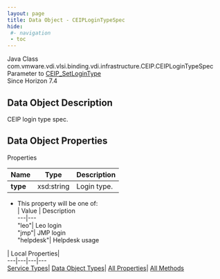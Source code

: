 ```yaml
---
layout: page
title: Data Object - CEIPLoginTypeSpec
hide:
 #- navigation
 - toc
---
```






Java Class
    com.vmware.vdi.vlsi.binding.vdi.infrastructure.CEIP.CEIPLoginTypeSpec  
Parameter to
     [CEIP_SetLoginType](vdi.infrastructure.CEIP.md#setLoginType)  
Since 
    Horizon 7.4

## Data Object Description 

CEIP login type spec. 

## Data Object Properties

Properties

Name |  Type |  Description   
---|---|---  
**type**|  xsd:string|  Login type.   


  * This property will be one of:  
|  Value |  Description   
---|---  
"leo"| Leo login  
"jmp"| JMP login  
"helpdesk"| Helpdesk usage  

  
  
  
 | Local Properties|   
---|---|---|---  
[Service Types](index-mo_types.md)| [Data Object Types](index-do_types.md)| [All Properties](index-properties.md)| [All Methods](index-methods.md)  
  
  

